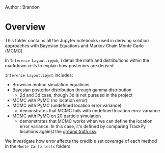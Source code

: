 Author : Brandon

# Overview

This folder contains all the Jupyter notebooks used in deriving solution approaches with Bayesian Equations and Markov Chain Monte Carlo (MCMC).

In `Inference Layout.ipynb`, I detail the math and distributions within the markdown cells to explain how posteriors are derived.

`Inference Layout.ipynb` includes:
- Brownian motion simulation equations
- Bayesian posterior distribution through gamma distribution
   - 2d and 3d case, though 3d is not pursued in the project
- MCMC with PyMC (no location error)
- MCMC with PyMC (undefined location error variance)
  - demonstrates that MCMC fails with undefined location error variance
- MCMC with PyMC on 20 particle simulation
  - demonstrates that MCMC works when we can define the location error variance. In this case, it's defined by comparing TrackPy locations against the [ground truth csv](https://github.com/brandonc732/No-Big-Deal-Capstone-Project/blob/main/Inference%20Layout/20_particles/simulation_v3_tracks.csv).

We investigate how error affects the credible set coverage of each method in the `Monte Carlo tests` folders







